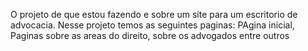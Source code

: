 O projeto de que estou fazendo e sobre um site para um escritorio de advocacia.
Nesse projeto temos as seguintes paginas: PAgina inicial, Paginas sobre as areas do direito, sobre os advogados entre outros
